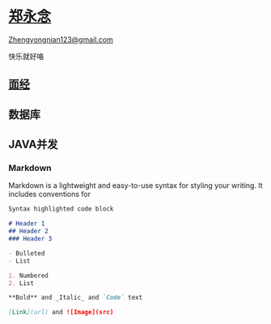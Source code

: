



# [郑永念](https://yn-zheng.github.io/about/me.html)

Zhengyongnian123@gmail.com

快乐就好咯



## [面经](https://yn-zheng.github.io/job/conclusion.html)

## 数据库

## JAVA并发



### Markdown

Markdown is a lightweight and easy-to-use syntax for styling your writing. It includes conventions for

```markdown
Syntax highlighted code block

# Header 1
## Header 2
### Header 3

- Bulleted
- List

1. Numbered
2. List

**Bold** and _Italic_ and `Code` text

[Link](url) and ![Image](src)
```


